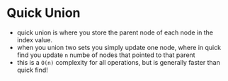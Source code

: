 # Quick Union

- quick union is where you store the parent node of each node in the index value. 
- when you union two sets you simply update one node, where in quick find you update `n` numbe of nodes that pointed to that parent
- this is a `O(n)` complexity for all operations, but is generally faster than quick find!